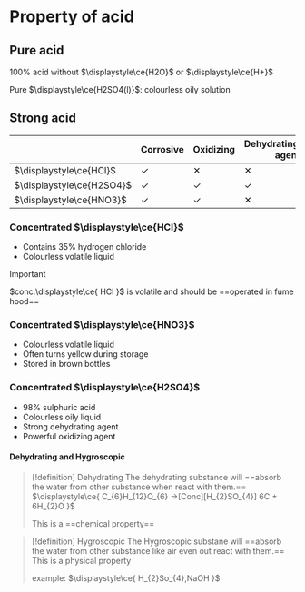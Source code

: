 # Property of acid

## Pure acid
100% acid without $\displaystyle\ce{H2O}$ or $\displaystyle\ce{H+}$

Pure $\displaystyle\ce{H2SO4(l)}$: colourless oily solution 

## Strong acid 

|                                   | Corrosive | Oxidizing | Dehydrating/drying agent |
| --------------------------------- | --------- | --------- | ------------------------ |
| $\displaystyle\ce{HCl}$           | ✓         | ✕         | ✕                        |
| $\displaystyle\ce{H2SO4}$         | ✓         | ✓         | ✓                        |
| $\displaystyle\ce{HNO3}$          | ✓         | ✓         | ✕                        |

### Concentrated $\displaystyle\ce{HCl}$
- Contains 35% hydrogen chloride
- Colourless volatile liquid

> [!IMPORTANT]
> $conc.\displaystyle\ce{ HCl }$ is  volatile and should be ==operated in fume hood==

### Concentrated $\displaystyle\ce{HNO3}$
- Colourless volatile liquid
- Often turns yellow during storage
- Stored in brown bottles

### Concentrated $\displaystyle\ce{H2SO4}$
- 98% sulphuric acid
- Colourless oily liquid
- Strong dehydrating agent
- Powerful oxidizing agent

#### Dehydrating and Hygroscopic 

> [!definition] Dehydrating
> The dehydrating substance will ==absorb the water from other substance when react with them.==
> $\displaystyle\ce{ C_{6}H_{12}O_{6} ->[Conc][H_{2}SO_{4}] 6C + 6H_{2}O  }$
> 
> This is a ==chemical property==
> 

> [!definition] Hygroscopic
> The Hygroscopic substane will ==absorb the water from other substance like air even out react with them.==
> This is a physical property
> 
> example: $\displaystyle\ce{ H_{2}So_{4},NaOH }$






